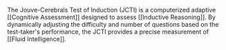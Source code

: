 The Jouve-Cerebrals Test of Induction (JCTI) is a computerized adaptive [[Cognitive Assessment]] designed to assess [[Inductive Reasoning]]. By dynamically adjusting the difficulty and number of questions based on the test-taker's performance, the JCTI provides a precise measurement of [[Fluid Intelligence]].